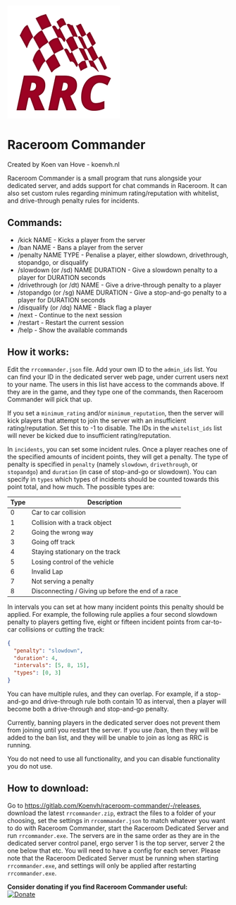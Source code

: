 ![logo](logo.png)

# Raceroom Commander
Created by Koen van Hove - koenvh.nl

Raceroom Commander is a small program that runs alongside your dedicated server, and adds support for 
chat commands in Raceroom. It can also set custom rules regarding minimum rating/reputation with 
whitelist, and drive-through penalty rules for incidents.

## Commands:
- /kick NAME - Kicks a player from the server
- /ban NAME - Bans a player from the server
- /penalty NAME TYPE - Penalise a player, either slowdown, drivethrough, stopandgo, or disqualify
- /slowdown (or /sd) NAME DURATION - Give a slowdown penalty to a player for DURATION seconds
- /drivethrough (or /dt) NAME - Give a drive-through penalty to a player
- /stopandgo (or /sg) NAME DURATION - Give a stop-and-go penalty to a player for DURATION seconds
- /disqualify (or /dq) NAME - Black flag a player
- /next - Continue to the next session
- /restart - Restart the current session
- /help - Show the available commands

## How it works:
Edit the `rrcommander.json` file. Add your own ID to the `admin_ids` list. 
You can find your ID in the dedicated server web page, under current users next to your name.
The users in this list have access to the commands above. 
If they are in the game, and they type one of the commands, then Raceroom Commander will pick that up.

If you set a `minimum_rating` and/or `minimum_reputation`, then the server will kick players that 
attempt to join the server with an insufficient rating/reputation. Set this to -1 to disable.
The IDs in the `whitelist_ids` list will never be kicked due to insufficient rating/reputation.

In `incidents`, you can set some incident rules. Once a player reaches one of the specified amounts of incident points, 
they will get a penalty. The type of penalty is specified in `penalty` 
(namely `slowdown`, `drivethrough`, or `stopandgo`) and `duration` (in case of stop-and-go or slowdown). 
You can specify in `types` which types of incidents should be counted towards this point total, and how much. 
The possible types are:

| Type | Description                                        |
|------|----------------------------------------------------|
| 0    | Car to car collision                               |
| 1    | Collision with a track object                      |
| 2    | Going the wrong way                                |
| 3    | Going off track                                    |
| 4    | Staying stationary on the track                    |
| 5    | Losing control of the vehicle                      |
| 6    | Invalid Lap                                        |
| 7    | Not serving a penalty                              |
| 8    | Disconnecting / Giving up before the end of a race |

In intervals you can set at how many incident points this penalty should be applied. 
For example, the following rule applies a four second slowdown penalty to players getting five, eight or fifteen 
incident points from car-to-car collisions or cutting the track:
```json
{
  "penalty": "slowdown", 
  "duration": 4, 
  "intervals": [5, 8, 15], 
  "types": [0, 3] 
}
```
You can have multiple rules, and they can overlap. For example, if a stop-and-go and drive-through rule both contain 10 
as interval, then a player will become both a drive-through and stop-and-go penalty.

Currently, banning players in the dedicated server does not prevent them from joining until you restart the server. If you use /ban, then they will be added to the ban list, and they will be unable to join as long as RRC is running.

You do not need to use all functionality, and you can disable functionality you do not use.

## How to download:
Go to https://gitlab.com/Koenvh/raceroom-commander/-/releases, download the latest `rrcommander.zip`,
extract the files to a folder of your choosing, set the settings in `rrcommander.json` to match whatever 
you want to do with Raceroom Commander, start the Raceroom Dedicated Server and run `rrcommander.exe`. 
The servers are in the same order as they are in the dedicated server control panel, 
ergo server 1 is the top server, server 2 the one below that etc.
You will need to have a config for each server.
Please note that the Raceroom Dedicated Server must be running when starting `rrcommander.exe`, and settings
will only be applied after restarting `rrcommander.exe`.

**Consider donating if you find Raceroom Commander useful:**  
[![Donate](https://www.paypalobjects.com/en_US/GB/i/btn/btn_donateCC_LG.gif)](https://www.paypal.com/cgi-bin/webscr?cmd=_s-xclick&hosted_button_id=XN358TP8M3J26&source=url)